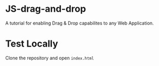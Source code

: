 # JS-drag-and-drop

A tutorial for enabling Drag & Drop capabilites to any Web Application. 

# Test Locally

Clone the repository and open `index.html`

